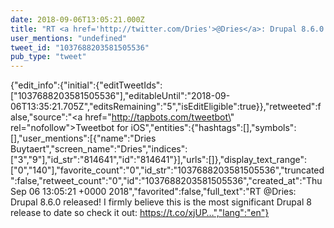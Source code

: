 ```yaml
---
date: 2018-09-06T13:05:21.000Z
title: "RT <a href='http://twitter.com/Dries'>@Dries</a>: Drupal 8.6.0 released! I firmly believe this is the most significant Drupal 8 release to date so check it out: https://t.co/xjUP…″"
user_mentions: "undefined"
tweet_id: "1037688203581505536"
pub_type: "tweet"
---
```

{"edit_info":{"initial":{"editTweetIds":["1037688203581505536"],"editableUntil":"2018-09-06T13:35:21.705Z","editsRemaining":"5","isEditEligible":true}},"retweeted":false,"source":"<a href=\"http://tapbots.com/tweetbot\" rel=\"nofollow\">Tweetbot for iΟS</a>","entities":{"hashtags":[],"symbols":[],"user_mentions":[{"name":"Dries Buytaert","screen_name":"Dries","indices":["3","9"],"id_str":"814641","id":"814641"}],"urls":[]},"display_text_range":["0","140"],"favorite_count":"0","id_str":"1037688203581505536","truncated":false,"retweet_count":"0","id":"1037688203581505536","created_at":"Thu Sep 06 13:05:21 +0000 2018","favorited":false,"full_text":"RT @Dries: Drupal 8.6.0 released! I firmly believe this is the most significant Drupal 8 release to date so check it out: https://t.co/xjUP…","lang":"en"}

